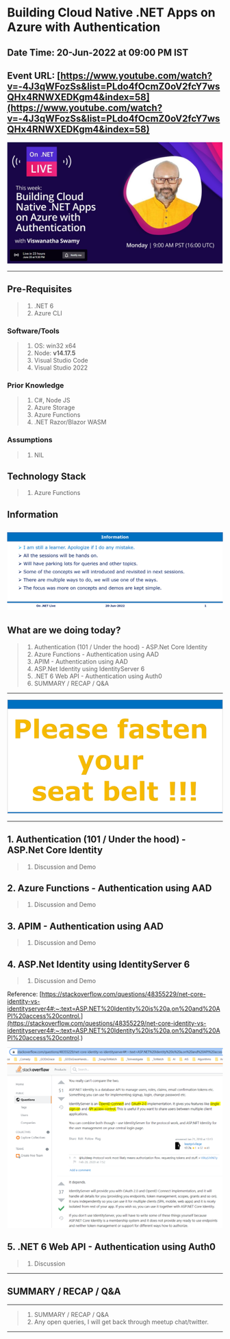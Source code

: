 # Building Cloud Native .NET Apps on Azure with Authentication

## Date Time: 20-Jun-2022 at 09:00 PM IST

## Event URL: [https://www.youtube.com/watch?v=-4J3qWFozSs&list=PLdo4fOcmZ0oV2fcY7wsQHx4RNWXEDKgm4&index=58](https://www.youtube.com/watch?v=-4J3qWFozSs&list=PLdo4fOcmZ0oV2fcY7wsQHx4RNWXEDKgm4&index=58)

![Viswanatha Swamy P K |150x150](./Documentation/Images/ViswanathaSwamyPK.PNG)

---

## Pre-Requisites

> 1. .NET 6
> 1. Azure CLI

### Software/Tools

> 1. OS: win32 x64
> 1. Node: **v14.17.5**
> 1. Visual Studio Code
> 1. Visual Studio 2022

### Prior Knowledge

> 1. C#, Node JS
> 1. Azure Storage
> 1. Azure Functions
> 1. .NET Razor/Blazor WASM

### Assumptions

> 1. NIL

## Technology Stack

> 1. Azure Functions

## Information

## ![Information | 100x100](./Documentation/Images/Information.PNG)

## What are we doing today?

> 1. Authentication (101 / Under the hood) - ASP.Net Core Identity
> 1. Azure Functions - Authentication using AAD
> 1. APIM - Authentication using AAD
> 1. ASP.Net Identity using IdentityServer 6
> 1. .NET 6 Web API - Authentication using Auth0
> 1. SUMMARY / RECAP / Q&A

---

![Information | 100x100](./Documentation/Images/SeatBelt.PNG)

---

## 1. Authentication (101 / Under the hood) - ASP.Net Core Identity
> 1. Discussion and Demo

## 2. Azure Functions - Authentication using AAD
> 1. Discussion and Demo

## 3. APIM - Authentication using AAD
> 1. Discussion and Demo

## 4. ASP.Net Identity using IdentityServer 6
> 1. Discussion and Demo

Reference: 
[https://stackoverflow.com/questions/48355229/net-core-identity-vs-identityserver4#:~:text=ASP.NET%20Identity%20is%20a,on%20and%20API%20access%20control.](https://stackoverflow.com/questions/48355229/net-core-identity-vs-identityserver4#:~:text=ASP.NET%20Identity%20is%20a,on%20and%20API%20access%20control.)

![Why Identity Server | 100x100](./Documentation/Images/WhyIdentityServer.PNG)

## 5. .NET 6 Web API - Authentication using Auth0
> 1. Discussion

---

## SUMMARY / RECAP / Q&A

---

> 1. SUMMARY / RECAP / Q&A
> 2. Any open queries, I will get back through meetup chat/twitter.

---
